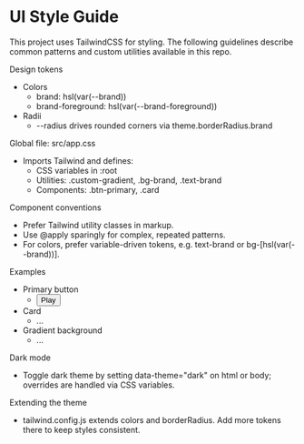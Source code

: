 # UI Style Guide

This project uses TailwindCSS for styling. The following guidelines describe common patterns and custom utilities available in this repo.

Design tokens

- Colors
  - brand: hsl(var(--brand))
  - brand-foreground: hsl(var(--brand-foreground))
- Radii
  - --radius drives rounded corners via theme.borderRadius.brand

Global file: src/app.css

- Imports Tailwind and defines:
  - CSS variables in :root
  - Utilities: .custom-gradient, .bg-brand, .text-brand
  - Components: .btn-primary, .card

Component conventions

- Prefer Tailwind utility classes in markup.
- Use @apply sparingly for complex, repeated patterns.
- For colors, prefer variable-driven tokens, e.g. text-brand or bg-[hsl(var(--brand))].

Examples

- Primary button
  - <button class="btn-primary">Play</button>
- Card
  - <div class="card">...</div>
- Gradient background
  - <div class="custom-gradient p-6 rounded-brand">...</div>

Dark mode

- Toggle dark theme by setting data-theme="dark" on html or body; overrides are handled via CSS variables.

Extending the theme

- tailwind.config.js extends colors and borderRadius. Add more tokens there to keep styles consistent.

